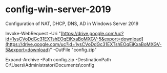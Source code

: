 # config-win-server-2019
Configuration of NAT, DHCP, DNS, AD in Windows Server 2019

Invoke-WebRequest -Uri "[https://drive.google.com/uc?id=1ysCVoDdGc31EXTshEOqEiKxaBoMXGV-5&export=download](https://drive.google.com/uc?id=1ysCVoDdGc31EXTshEOqEiKxaBoMXGV-5&export=download)" -OutFile "config.zip"

Expand-Archive -Path config.zip -DestinationPath C:\Users\Administrator\Documents\config
